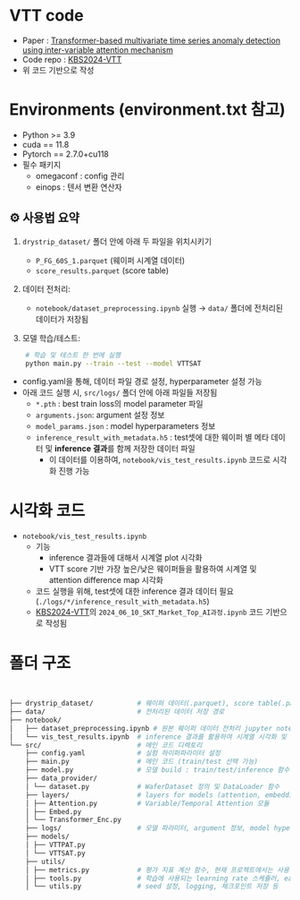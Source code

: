 # VTT code

- Paper : [Transformer-based multivariate time series anomaly detection using inter-variable attention mechanism](https://www.sciencedirect.com/science/article/pii/S0950705124001424?ref=pdf_download&fr=RR-2&rr=88e52cc379d63158)
- Code repo : [KBS2024-VTT](https://github.com/hwk0702/KBS2024-VTT)
- 위 코드 기반으로 작성

# Environments (environment.txt 참고)
* Python >= 3.9
* cuda == 11.8
* Pytorch == 2.7.0+cu118
* 필수 패키지
    * omegaconf : config 관리
    * einops : 텐서 변환 연산자

## ⚙️ 사용법 요약

1. `drystrip_dataset/` 폴더 안에 아래 두 파일을 위치시키기
   - `P_FG_60S_1.parquet` (웨이퍼 시계열 데이터)
   - `score_results.parquet` (score table)

2. 데이터 전처리:
   - `notebook/dataset_preprocessing.ipynb` 실행 → `data/` 폴더에 전처리된 데이터가 저장됨

3. 모델 학습/테스트:

```bash
    # 학습 및 테스트 한 번에 실행
    python main.py --train --test --model VTTSAT
```

- config.yaml을 통해, 데이터 파일 경로 설정, hyperparameter 설정 가능
- 아래 코드 실행 시, `src/logs/` 폴더 안에 아래 파일들 저장됨
    - `*.pth` : best train loss의 model parameter 파일
    - `arguments.json`: argument 설정 정보
    - `model_params.json` : model hyperparameters 정보
    - `inference_result_with_metadata.h5` : test셋에 대한 웨이퍼 별 메타 데이터 및 **inference 결과**를 함께 저장한 데이터 파일
        - 이 데이터를 이용하여, `notebook/vis_test_results.ipynb` 코드로 시각화 진행 가능

# 시각화 코드 
- `notebook/vis_test_results.ipynb`
    - 기능
        - inference 결과들에 대해서 시계열 plot 시각화
        - VTT score 기반 가장 높은/낮은 웨이퍼들을 활용하여 시계열 및 attention difference map 시각화
    - 코드 실행을 위해, test셋에 대한 inference 결과 데이터 필요(`./logs/*/inference_result_with_metadata.h5`) 
    - [KBS2024-VTT](https://github.com/hwk0702/KBS2024-VTT/tree/main/notebook)의 `2024_06_10_SKT_Market_Top_AI과정.ipynb` 코드 기반으로 작성됨

    
# 폴더 구조
```sh

   
├── drystrip_dataset/           # 웨이퍼 데이터(.parquet), score table(.parquet) 위치
├── data/                       # 전처리된 데이터 저장 경로
├── notebook/                   
│   ├── dataset_preprocessing.ipynb # 원본 웨이퍼 데이터 전처리 jupyter notebook
│   └── vis_test_results.ipynb  # inference 결과를 활용하여 시계열 시각화 및 attetnion difference map 시각화         
└── src/                        # 메인 코드 디렉토리
    ├── config.yaml             # 실험 하이퍼파라미터 설정
    ├── main.py                 # 메인 코드 (train/test 선택 가능)
    ├── model.py                # 모델 build : train/test/inference 함수 정의
    ├── data_provider/
    │ └── dataset.py            # WaferDataset 정의 및 DataLoader 함수
    ├── layers/                 # layers for models (attention, embedding, etc.)
    │ ├── Attention.py          # Variable/Temporal Attention 모듈
    │ ├── Embed.py              
    │ └── Transformer_Enc.py    
    ├── logs/                   # 모델 파라미터, argument 정보, model hyperparameter 정보 등 저장됨
    ├── models/
    │ ├── VTTPAT.py             
    │ └── VTTSAT.py 
    ├── utils/
    │ ├── metrics.py            # 평가 지표 계산 함수, 현재 프로젝트에서는 사용 X
    │ ├── tools.py              # 학습에 사용되는 learning rate 스케쥴러, early stopping 등 함수
    │ └── utils.py              # seed 설정, logging, 체크포인트 저장 등
```

